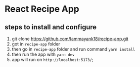 # React Recipe App

## steps to install and configure

1. git clone https://github.com/Iammayank18/recipe-app.git
2. got in `recipe-app` folder
3. then go in `recipe-app` folder and run command `yarn install`
4. then run the app with `yarn dev`
5. app will run on `http://localhost:5173/`;
